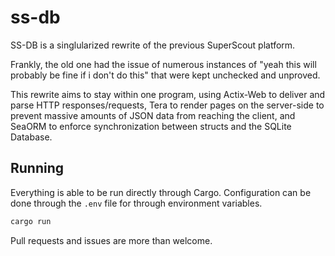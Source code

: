 # ss-db

SS-DB is a singlularized rewrite of the previous SuperScout platform. 

Frankly, the old one had the issue of numerous instances of "yeah this will probably be fine if i don't do this" that were kept unchecked and unproved. 

This rewrite aims to stay within one program, using Actix-Web to deliver and parse HTTP responses/requests, Tera to render pages on the server-side to prevent massive amounts of JSON data from reaching the client, and SeaORM to enforce synchronization between structs and the SQLite Database.

## Running
Everything is able to be run directly through Cargo.
Configuration can be done through the `.env` file for through environment variables.
```bash
cargo run
```

Pull requests and issues are more than welcome.
